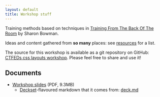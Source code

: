 ```yaml
---
layout: default
title: Workshop stuff
---
```


Training methods based on techniques in [Training From The Back Of The Room](http://bowperson.com/training-from-the-back-of-the-room/) by Sharon Bowman.

Ideas and content gathered from **so many** places: see [resources](resources/) for a list.

The source for this workshop is available as a git repository on GitHub: [CTFEDs css layouts workshop](https://github.com/CTFEDs/grid-workshop). Please feel free to share and use it!

## Documents

* [Workshop slides](decks/print/deck.pdf) (PDF, 9.3MB)
    * [Deckset](http://decksetapp.com/)-flavoured markdown that it comes from: [deck.md](/decks/deck.md)


